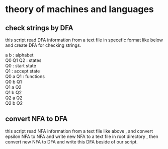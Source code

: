 # theory of machines and languages 

## check strings by DFA 
   this script read DFA information from a text file in specefic format like below and create DFA for checking strings.
   
   a b     :    alphabet  <br />
   Q0 Q1 Q2 :   states <br />
   Q0    :      start state <br />
   Q1     :     accept state <br />
   Q0 a Q1 :    functions <br />
   Q0 b Q1 <br />
   Q1 a Q2 <br />
   Q1 b Q2 <br />
   Q2 a Q2 <br />
   Q2 b Q2 <br />

## convert NFA to DFA
   this script read NFA information from a text file like above , and convert epsilon NFA to NFA and write new NFA to
   a text file in root directory , then convert new NFA to DFA and write this DFA beside of our script.
